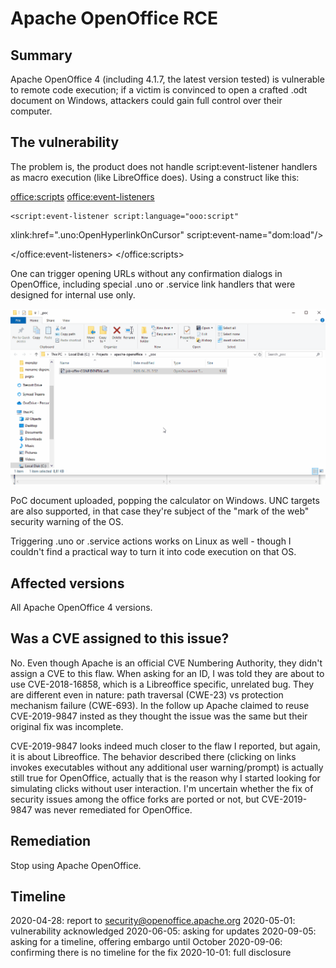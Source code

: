 # Apache OpenOffice RCE

## Summary

Apache OpenOffice 4 (including 4.1.7, the latest version tested) is vulnerable
to remote code execution; if a victim is convinced to open a crafted .odt 
document on Windows, attackers could gain full control over their computer.

## The vulnerability

The problem is, the product does not handle script:event-listener
handlers as macro execution (like LibreOffice does). Using a construct
like this:

<office:scripts>
   <office:event-listeners>

    <script:event-listener script:language="ooo:script"
xlink:href=".uno:OpenHyperlinkOnCursor" script:event-name="dom:load"/>

   </office:event-listeners>
</office:scripts>

One can trigger opening URLs without any confirmation dialogs in OpenOffice,
including special .uno or .service link handlers that were designed for 
internal use only.

![Apache OpenOfffice](apache-openoffice-rce-poc.gif)

PoC document uploaded, popping the calculator on Windows. UNC targets
are also supported, in that case they're subject of the "mark of the web"
security warning of the OS.

Triggering .uno or .service actions works on Linux as well - though I
couldn't find a practical way to turn it into code execution on that OS.

## Affected versions

All Apache OpenOffice 4 versions.


## Was a CVE assigned to this issue?

No. Even though Apache is an official CVE Numbering Authority, they didn't
assign a CVE to this flaw. When asking for an ID, I was told they are about
to use CVE-2018-16858, which is a Libreoffice specific, unrelated bug. 
They are different even in nature: path traversal (CWE-23) vs protection 
mechanism failure (CWE-693). 
In the follow up Apache claimed to reuse CVE-2019-9847 insted as they 
thought the issue was the same but their original fix was incomplete. 

CVE-2019-9847 looks indeed much closer to the flaw I reported, but again, 
it is about Libreoffice. The behavior described there (clicking 
on links invokes executables without any additional user warning/prompt) 
is actually still true for OpenOffice, actually that is the reason why I
started looking for simulating clicks without user interaction. I'm
uncertain whether the fix of security issues among the office forks
are ported or not, but CVE-2019-9847 was never remediated for OpenOffice.

## Remediation

Stop using Apache OpenOffice.

## Timeline

2020-04-28: report to security@openoffice.apache.org
2020-05-01: vulnerability acknowledged
2020-06-05: asking for updates
2020-09-05: asking for a timeline, offering embargo until October
2020-09-06: confirming there is no timeline for the fix
2020-10-01: full disclosure
